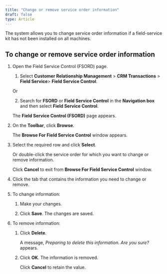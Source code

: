 ```yaml
---
title: "Change or remove service order information"
draft: false
type: Article
---
```


The system allows you to change service order information if a field-service kit has not been installed on all machines.

## To change or remove service order information

1. Open the Field Service Control (FSORD) page.

    1. Select **Customer Relationship Management** > **CRM Transactions** > **Field Service**> **Field Service Control**.

    Or

    2. Search for **FSORD** or **Field Service Control** in the **Navigation box** and then select  **Field Service Control**.

    The **Field Service Control (FSORD)** page appears.

2. On the **Toolbar**, click **Browse**.

    The **Browse For Field Service Control** window appears.

3. Select the required row and click **Select**.

    Or double-click the service order for which you want to change or remove information.

    Click **Cancel** to exit from **Browse For Field Service Control** window.

4. Click the tab that contains the information you need to change or remove.

5. To change information:

    1. Make your changes.

    2. Click **Save**. The changes are saved.

6. To remove information:

    1. Click **Delete**.

        A message, *Preparing to delete this information. Are you sure?* appears.

    2. Click **OK**. The information is removed.

       Click **Cancel** to retain the value.

​